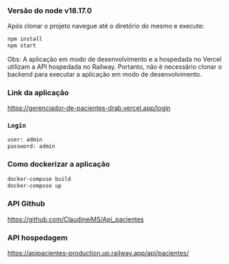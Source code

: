 ### Versão do node v18.17.0

Após clonar o projeto navegue até o diretório do mesmo e execute:

```bash
npm install
npm start
```
Obs: A aplicação em modo de desenvolvimento e a hospedada no Vercel utilizam a API hospedada no Railway. Portanto, não é necessário clonar o backend para executar a aplicação em modo de desenvolvimento.

### Link da aplicação

https://gerenciador-de-pacientes-drab.vercel.app/login

### `Login`

```bash
user: admin
password: admin
```


### Como dockerizar a aplicação

```bash
docker-compose build
docker-compose up
```
### API Github
https://github.com/ClaudineiMS/Api_pacientes

### API hospedagem
https://apipacientes-production.up.railway.app/api/pacientes/
